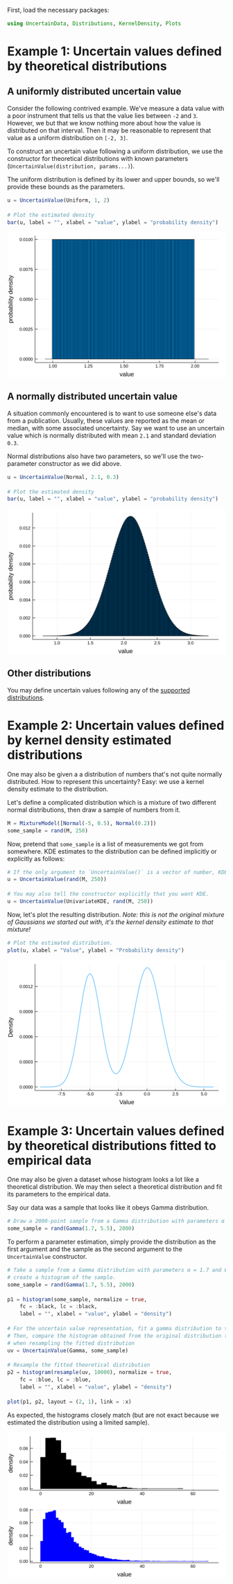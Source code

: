 
First, load the necessary packages:

```julia
using UncertainData, Distributions, KernelDensity, Plots
```

# Example 1: Uncertain values defined by theoretical distributions

## A uniformly distributed uncertain value

Consider the following contrived example. We've measure a data value with a poor instrument 
that tells us that the value lies between `-2` and `3`. However, we but that we know nothing 
more about how the value is distributed on that interval. Then it may be reasonable to 
represent that value as a uniform distribution on `[-2, 3]`.

To construct an uncertain value following a uniform distribution, we use the constructor 
for theoretical distributions with known parameters 
(`UncertainValue(distribution, params...)`). 

The uniform distribution is defined by its lower and upper bounds, so we'll provide 
these bounds as the parameters.

```julia
u = UncertainValue(Uniform, 1, 2)

# Plot the estimated density
bar(u, label = "", xlabel = "value", ylabel = "probability density")
```

![](figs/uncertainvalue_theoretical_uniform.svg)

## A normally distributed uncertain value

A situation commonly encountered is to want to use someone else's data from a publication. 
Usually, these values are reported as the mean or median, with some associated uncertainty. 
Say we want to use an uncertain value which is normally distributed with mean `2.1` and 
standard deviation `0.3`.

Normal distributions also have two parameters, so we'll use the two-parameter constructor 
as we did above. 

```julia
u = UncertainValue(Normal, 2.1, 0.3)

# Plot the estimated density
bar(u, label = "", xlabel = "value", ylabel = "probability density")
```

![](figs/uncertainvalue_theoretical_normal.svg)

## Other distributions 

You may define uncertain values following any of the 
[supported distributions](uncertainvalues_theoreticaldistributions.md). 

# Example 2: Uncertain values defined by kernel density estimated distributions

One may also be given a a distribution of numbers that's not quite normally distributed. 
How to represent this uncertainty? Easy: we use a kernel density estimate to the distribution.

Let's define a complicated distribution which is a mixture of two different normal 
distributions, then draw a sample of numbers from it.

```julia
M = MixtureModel([Normal(-5, 0.5), Normal(0.2)])
some_sample = rand(M, 250)
```

Now, pretend that `some_sample` is a list of measurements we got from somewhere. 
KDE estimates to the distribution can be defined implicitly or explicitly as follows:

```julia 
# If the only argument to `UncertainValue()` is a vector of number, KDE will be triggered.
u = UncertainValue(rand(M, 250)) 

# You may also tell the constructor explicitly that you want KDE. 
u = UncertainValue(UnivariateKDE, rand(M, 250))
```

Now, let's plot the resulting distribution. _Note: this is not the original mixture of 
Gaussians we started out with, it's the kernel density estimate to that mixture!_

```julia 
# Plot the estimated distribution.
plot(u, xlabel = "Value", ylabel = "Probability density")
```

![](figs/uncertainvalue_kde_bimodal.svg)

# Example 3: Uncertain values defined by theoretical distributions fitted to empirical data

One may also be given a dataset whose histogram looks a lot like a theoretical
distribution. We may then select a theoretical distribution and fit its
parameters to the empirical data.

Say our data was a sample that looks like it obeys Gamma distribution.

```julia
# Draw a 2000-point sample from a Gamma distribution with parameters α = 1.7 and θ = 5.5
some_sample = rand(Gamma(1.7, 5.5), 2000)
```

To perform a parameter estimation, simply provide the distribution as the first 
argument and the sample as the second argument to the `UncertainValue` constructor.

```julia
# Take a sample from a Gamma distribution with parameters α = 1.7 and θ = 5.5 and 
# create a histogram of the sample.
some_sample = rand(Gamma(1.7, 5.5), 2000)

p1 = histogram(some_sample, normalize = true,
    fc = :black, lc = :black,
    label = "", xlabel = "value", ylabel = "density")

# For the uncertain value representation, fit a gamma distribution to the sample. 
# Then, compare the histogram obtained from the original distribution to that obtained 
# when resampling the fitted distribution
uv = UncertainValue(Gamma, some_sample)

# Resample the fitted theoretical distribution
p2 = histogram(resample(uv, 10000), normalize = true,
    fc = :blue, lc = :blue,
    label = "", xlabel = "value", ylabel = "density")

plot(p1, p2, layout = (2, 1), link = :x)
```

As expected, the histograms closely match (but are not exact because we estimated
the distribution using a limited sample).

![](figs/uncertainvalue_theoretical_fitted_gamma.svg)
